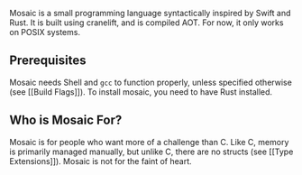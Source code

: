 Mosaic is a small programming language syntactically inspired by Swift and Rust. It is built using cranelift, and is compiled AOT. For now, it only works on POSIX systems.

## Prerequisites
Mosaic needs Shell and `gcc` to function properly, unless specified otherwise (see [[Build Flags]]). To install mosaic, you need to have Rust installed.

## Who is Mosaic For?
Mosaic is for people who want more of a challenge than C. Like C, memory is primarily managed manually, but unlike C, there are no structs (see [[Type Extensions]]). Mosaic is not for the faint of heart.